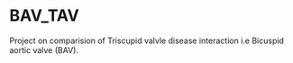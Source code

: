# BAV_TAV

Project on comparision of Triscupid valvle disease interaction i.e Bicuspid aortic valve (BAV).
